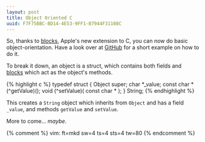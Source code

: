 ```yaml
---
layout: post
title: Object Oriented C
uuid: F7F75BBC-BD14-4E53-9FF1-B7944F31108C
---
```


So, thanks to [blocks](http://thirdcog.eu/pwcblocks/), Apple's new extension to
C, you can now do basic object-orientation. Have a look over at
[GitHub](http://gist.github.com/605457) for a short example on how to do it.

To break it down, an object is a struct, which contains both fields and
[blocks](http://thirdcog.eu/pwcblocks/) which act as the object's methods.

{% highlight c %}
typedef struct {
	Object super;
	char *_value;
	const char *(^getValue)();
	void (^setValue)( const char * );
} String;
{% endhighlight %}

This creates a `String` object which inherits from `Object` and has a field
`_value`, and methods `getValue` and `setValue`.

More to come... _maybe_.

{% comment %}
vim: ft=mkd sw=4 ts=4 sts=4 tw=80
{% endcomment %}
